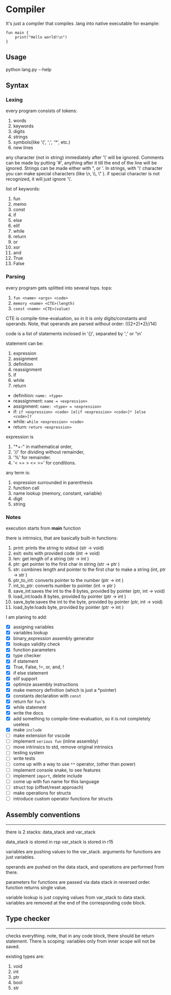 # Compiler
It's just a compiler that compiles .lang into native executable
for example: 
```
fun main {
	print("Hello world!\n")
}
```

## Usage
python lang.py --help
## Syntax
### Lexing
every program consists of tokens:
1. words
1. keywords
1. digits
1. strings
1. symbols(like '{', ';', '*', etc.)
1. new lines

any character (not in string) immediately after '\\' will be ignored.
Comments can be made by putting '#', anything after it till the end of the line will be ignored.
Strings can be made either with ", or '.
In strings, with '\\' character you can make special characters (like \\n, \\\\, \\" ).
if special character is not recognized, it will just ignore '\\'.

list of keywords:
1. fun
1. memo
1. const
1. if
1. else
1. elif
1. while
1. return
1. or
1. xor
1. and
1. True
1. False
### Parsing
every program gets splitted into several tops.
tops: 
1. `fun <name> <args> <code>`
1. `memory <name> <CTE>(length)`
1. `const <name> <CTE>(value)`

CTE is compile-time-evaluation, so in it is only digits/constants and operands. Note, that operands are parsed without order: (((2+2)*2)//14)

code is a list of statements inclosed in '{}', separated by ';' or '\\n'

statement can be:
1. expression
1. assignment
1. definition
1. reassignment
1. if
1. while
1. return

- definition: `name: <type>`
- reassignment: `name = <expression>`
- assignment: `name: <type> = <expression>`
- if: `if <expression> <code> [elif <expression> <code>]* [else <code>]?`
- while: `while <expression> <code>`
- return: `return <expression>`

expression is 
1. "*+-" in mathematical order,
1. '//' for dividing without remainder,
1. '%' for remainder.
1. '< == > <= >=' for conditions.

any term is:
1. expression surrounded in parenthesis
1. function call
1. name lookup (memory, constant, variable)
1. digit
1. string
### Notes
execution starts from **main** function	

there is intrinsics, that are basically  built-in functions:
1. print: prints the string to stdout                                  (str      -> void)
1. exit: exits with provided code                                      (int      -> void)
1. len: get length of a string                                         (str      -> int )
1. ptr: get pointer to the first char in string                        (str      -> ptr )
1. str: combines length and pointer to the first char to make a string (int, ptr -> str )
1. ptr_to_int: converts pointer to the number                          (ptr      -> int )
1. int_to_ptr: converts number to pointer                              (int      -> ptr )
1. save_int:saves the int to the 8 bytes, provided by pointer          (ptr, int -> void)
1. load_int:loads 8 bytes, provided by pointer                         (ptr      -> int )
1. save_byte:saves the int to the byte, provided by pointer            (ptr, int -> void)
1. load_byte:loads byte, provided by pointer                           (ptr      -> int )

I am planing to add:
- [x] assigning variables
- [x] variables lookup
- [x] binary_expression assembly generator
- [x] lookups validity check
- [x] function parameters
- [x] type checker
- [x] if statement
- [x] True, False, !=, or, and, !
- [x] if else statement
- [x] elif support
- [x] optimize assembly instructions
- [x] make memory definition (which is just a *pointer)
- [x] constants declaration with `const`
- [x] return for `fun`'s
- [x] while  statement
- [x] write the docs
- [x] add something to compile-time-evaluation, so it is not completely useless
- [x] make `include`
- [ ] make extension for vscode
- [ ] implement `serious fun` (inline assembly) 
- [ ] move intrinsics to std, remove original intrinsics
- [ ] testing system
- [ ] write tests
- [ ] come up with a way to use `**` operator, (other than power)
- [ ] implement console snake, to see features
- [ ] implement `import`, delete include
- [ ] come up with fun name for this language
- [ ] struct top (offset/reset approach) 
- [ ] make operations for structs
- [ ] introduce custom operator functions for structs
## Assembly conventions
---
there is 2 stacks: data_stack and var_stack

data_stack is stored in rsp
var_stack is stored in r15

variables are pushing values to the var_stack.
arguments for functions are just variables.

operands are pushed on the data stack, and operations are performed from there.

parameters for functions are passed via data stack in reversed order.
function returns single value.

variable lookup is just copying values from var_stack to data stack.
variables are removed at the end of the corresponding code block.
## Type checker
---
checks everything.
note, that in any code block, there should be return statement.
There is scoping: variables only from inner scope will not be saved.

existing types are:
1. void
1. int
1. ptr
1. bool
1. str
